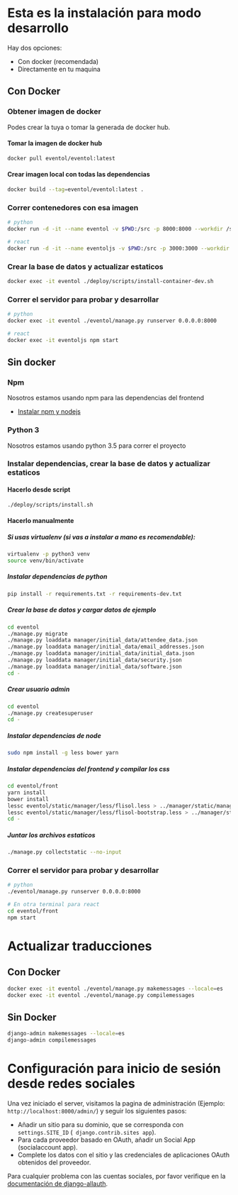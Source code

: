 # Esta es la instalación para modo desarrollo
Hay dos opciones:
- Con docker (recomendada)
- Directamente en tu maquina

## Con Docker

### Obtener imagen de docker
Podes crear la tuya o tomar la generada de docker hub.

#### Tomar la imagen de docker hub
```bash
docker pull eventol/eventol:latest
```

#### Crear imagen local con todas las dependencias
```bash
docker build --tag=eventol/eventol:latest .
```

### Correr contenedores con esa imagen
```bash
# python
docker run -d -it --name eventol -v $PWD:/src -p 8000:8000 --workdir /src eventol/eventol:latest bash

# react
docker run -d -it --name eventoljs -v $PWD:/src -p 3000:3000 --workdir /src/eventol/front/ eventol/eventol:latest bash
```

### Crear la base de datos y actualizar estaticos
```bash
docker exec -it eventol ./deploy/scripts/install-container-dev.sh
```

### Correr el servidor para probar y desarrollar
```bash
# python
docker exec -it eventol ./eventol/manage.py runserver 0.0.0.0:8000

# react
docker exec -it eventoljs npm start
```

## Sin docker

### Npm
Nosotros estamos usando npm para las dependencias del frontend
* [Instalar npm y nodejs](https://github.com/joyent/node/wiki/Installing-Node.js-via-package-manager)

### Python 3
Nosotros estamos usando python 3.5 para correr el proyecto

### Instalar dependencias, crear la base de datos y actualizar estaticos

#### Hacerlo desde script
```bash
./deploy/scripts/install.sh
```

#### Hacerlo manualmente

##### Si usas virtualenv (si vas a instalar a mano es recomendable):
```bash
virtualenv -p python3 venv
source venv/bin/activate
```

##### Instalar dependencias de python
```bash
pip install -r requirements.txt -r requirements-dev.txt
```

##### Crear la base de datos y cargar datos de ejemplo
```bash
cd eventol
./manage.py migrate
./manage.py loaddata manager/initial_data/attendee_data.json
./manage.py loaddata manager/initial_data/email_addresses.json
./manage.py loaddata manager/initial_data/initial_data.json
./manage.py loaddata manager/initial_data/security.json
./manage.py loaddata manager/initial_data/software.json
cd -
```

##### Crear usuario admin
```bash
cd eventol
./manage.py createsuperuser
cd -
```

##### Instalar dependencias de node
```bash
sudo npm install -g less bower yarn
```

##### Instalar dependencias del frontend y compilar los css
```bash
cd eventol/front
yarn install
bower install
lessc eventol/static/manager/less/flisol.less > ../manager/static/manager/css/flisol.css
lessc eventol/static/manager/less/flisol-bootstrap.less > ../manager/static/manager/css/flisol-bootstrap.css
cd -
```

##### Juntar los archivos estaticos
```bash
./manage.py collectstatic --no-input
```

### Correr el servidor para probar y desarrollar
```bash
# python
./eventol/manage.py runserver 0.0.0.0:8000

# En otra terminal para react
cd eventol/front
npm start
```

# Actualizar traducciones

## Con Docker
```bash
docker exec -it eventol ./eventol/manage.py makemessages --locale=es
docker exec -it eventol ./eventol/manage.py compilemessages
```

## Sin Docker
```bash
django-admin makemessages --locale=es
django-admin compilemessages
```

# Configuración para inicio de sesión desde redes sociales

Una vez iniciado el server, visitamos la pagina de administración (Ejemplo: `http://localhost:8000/admin/`) y seguir los siguientes pasos:

* Añadir un sitio para su dominio, que se corresponda con `settings.SITE_ID` (` django.contrib.sites app`).
* Para cada proveedor basado en OAuth, añadir un Social App (socialaccount app).
* Complete los datos con el sitio y las credenciales de aplicaciones OAuth obtenidos del proveedor.

Para cualquier problema con las cuentas sociales, por favor verifique en la [documentación de django-allauth](http://django-allauth.readthedocs.org).
